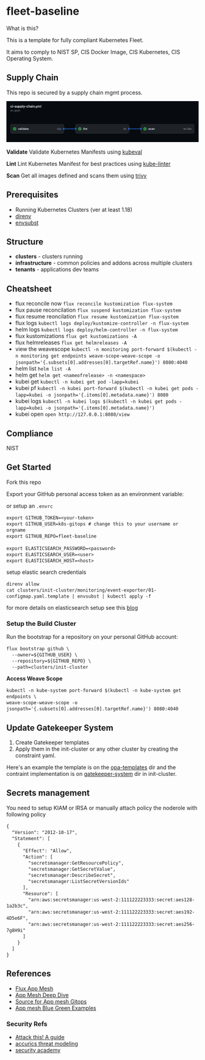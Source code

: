 # fleet-baseline

What is this?

This is a template for fully compliant Kubernetes Fleet.

It aims to comply to NIST SP, CIS Docker Image, CIS Kubernetes, CIS Operating System.

## Supply Chain

This repo is secured by a supply chain mgmt process.

![Supply Chain Image](https://raw.githubusercontent.com/k8s-gitops/fleet-baseline/main/supply-chain.png)

**Validate**
Validate Kubernetes Manifests using [kubeval]

**Lint**
Lint Kubernetes Manifest for best practices using [kube-linter]

**Scan**
Get all images defined and scans them using [trivy]

## Prerequisites

* Running Kubernetes Clusters (ver at least 1.18)
* [direnv](https://github.com/direnv/direnv)
* [envsubst](https://github.com/a8m/envsubst)
## Structure

* **clusters** - clusters running
* **infrastructure** - common policies and addons across multiple clusters
* **tenants** - applications dev teams

## Cheatsheet

* flux reconcile now `flux reconcile kustomization flux-system`
* flux pause reconcilation `flux suspend kustomization flux-system`
* flux resume reoncilation `flux resume kustomization flux-system`
* flux logs `kubectl logs deploy/kustomize-controller -n flux-system`
* helm logs `kubectl logs deploy/helm-controller -n flux-system`
* flux kustomizations `flux get kustomizations -A`
* flux helmreleases `flux get helmreleases -A`
* view the weavescope `kubectl -n monitoring port-forward $(kubectl -n monitoring get endpoints weave-scope-weave-scope -o jsonpath='{.subsets[0].addresses[0].targetRef.name}') 8080:4040`
* helm list `helm list -A`
* helm get  `helm get <nameofrelease> -n <namespace>`
* kubei get `kubectl -n kubei get pod -lapp=kubei`
* kubei pf `kubectl -n kubei port-forward $(kubectl -n kubei get pods -lapp=kubei -o jsonpath='{.items[0].metadata.name}') 8080`
* kubei logs `kubectl -n kubei logs $(kubectl -n kubei get pods -lapp=kubei -o jsonpath='{.items[0].metadata.name}')`
* kubei open `open http://127.0.0.1:8080/view`



## Compliance

NIST


## Get Started

Fork this repo

Export your GitHub personal access token as an environment variable:

or setup an `.envrc`

```
export GITHUB_TOKEN=<your-token>
export GITHUB_USER=k8s-gitops # change this to your username or orgname
export GITHUB_REPO=fleet-baseline

export ELASTICSEARCH_PASSWORD=<password>
export ELASTICSEARCH_USER=<user>
export ELASTICSEARCH_HOST=<host>
```

setup elastic search credentials

```
direnv allow
cat clusters/init-cluster/monitoring/event-exporter/01-configmap.yaml.template | envsubst | kubectl apply -f
```

for more details on elasticsearch setup see this [blog](https://thechief.io/c/kenichishibata/exporting-kubernetes-events-aws-elastic-search/)

### Setup the Build Cluster
Run the bootstrap for a repository on your personal GitHub account:

```
flux bootstrap github \
  --owner=${GITHUB_USER} \
  --repository=${GITHUB_REPO} \
  --path=clusters/init-cluster
```

**Access Weave Scope**
```
kubectl -n kube-system port-forward $(kubectl -n kube-system get endpoints \
weave-scope-weave-scope -o jsonpath='{.subsets[0].addresses[0].targetRef.name}') 8080:4040
```

## Update Gatekeeper System

1. Create Gatekeeper templates
2. Apply them in the init-cluster or any other cluster by creating the constraint yaml.

Here's an example the template is on the [opa-templates](https://github.com/k8s-gitops/fleet-baseline/blob/main/infrastructure/opa-templates/constraint-template.yaml) dir and the contraint implementation is on [gatekeeper-system](https://github.com/k8s-gitops/fleet-baseline/blob/main/clusters/init-cluster/gatekeeper-system/allow-registry/constraint.yaml) dir in init-cluster.

## Secrets management

You need to setup KIAM or IRSA or manually attach policy the noderole with following policy

```
{
  "Version": "2012-10-17",
  "Statement": [
    {
      "Effect": "Allow",
      "Action": [
        "secretsmanager:GetResourcePolicy",
        "secretsmanager:GetSecretValue",
        "secretsmanager:DescribeSecret",
        "secretsmanager:ListSecretVersionIds"
      ],
      "Resource": [
        "arn:aws:secretsmanager:us-west-2:111122223333:secret:aes128-1a2b3c",
        "arn:aws:secretsmanager:us-west-2:111122223333:secret:aes192-4D5e6F",
        "arn:aws:secretsmanager:us-west-2:111122223333:secret:aes256-7g8H9i"
      ]
    }
  ]
}
```

## References
* [Flux App Mesh](https://www.youtube.com/watch?v=cB7iXeNLteE&t=2s&ab_channel=Weaveworks%2CInc.)
* [App Mesh Deep Dive](https://www.youtube.com/watch?v=FUpRWlTXDP8&ab_channel=AWSOnlineTechTalks)
* [Source for App mesh Gitops](https://github.com/k8s-gitops/k8s-appmesh)
* [App mesh Blue Green Examples](https://github.com/aws/aws-app-mesh-examples)


### Security Refs
* [Attack this! A guide](https://medium.com/faun/attacking-kubernetes-clusters-using-the-kubelet-api-abafc36126ca)
* [accurics threat modeling](https://www.youtube.com/watch?v=fup0hCk46XE&t=5s&ab_channel=Accurics)
* [security academy](https://portswigger.net/web-security/all-materials)

[kubeval]: https://www.kubeval.com/#full-usage-instructions
[kube-linter]: https://docs.kubelinter.io/#/
[trivy]: https://github.com/aquasecurity/trivy
